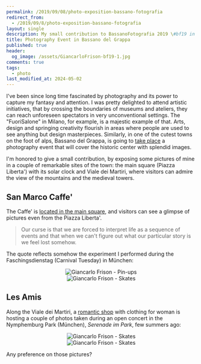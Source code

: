 ```yaml
---
permalink: /2019/09/08/photo-exposition-bassano-fotografia
redirect_from:
  - /2019/09/8/photo-exposition-bassano-fotografia
layout: single
description: My small contribution to BassanoFotografia 2019 \#bf19 in Caffe San Marco and Les Amis
title: Photography Event in Bassano del Grappa
published: true
header:
  og_image: /assets/GiancarloFrison-bf19-1.jpg
comments: true
tags:
  - photo
last_modified_at: 2024-05-02
---
```

I've been since long time fascinated by photography and its power to capture my fantasy and attention. I was pretty delighted
to attend artistic initiatives, that by crossing the boundaries of museums and ateliers, they can reach unforeseen spectators in very unconventional settings.
The "FuoriSalone" in Milano, for example, is a majestic example of that. Arts, design and springing creativity flourish in areas
where people are used to see anything but design masterpieces. Similarly, in one of the cutest towns on the foot of alps, Bassano del Grappa,
is going to [take place](http://www.bassanofotografia.it/) a photography event that will cover the historic center with splendid images.

I'm honored to give a small contribution, by exposing some pictures of mine in a couple of remarkable sites of the town: the main square (Piazza Liberta') with its solar clock
 and Viale dei Martiri, where visitors can admire the view of the mountains and the medieval towers.

## San Marco Caffe'
The Caffe' is [located in the main square](https://goo.gl/maps/fEBrUCyXhznyANbB6), and visitors can see a glimpse of pictures even from the Piazza Liberta'.
>Our curse is that we are forced to interpret life as a sequence of events and that when we can't figure out what our particular story is we feel lost somehow.

The quote reflects somehow the experiment I performed during the Faschingsdienstag (Carnival Tuesday) in München:
<center><img title="Giancarlo Frison - Pin-ups" src="{{ site.url }}/assets/marienplatz3.jpg"/></center>

<center><img title="Giancarlo Frison - Skates" src="{{ site.url }}/assets/skate.jpg"/></center>

## Les Amis
Along the Viale dei Martiri, a [romantic shop](https://goo.gl/maps/VuQTRVZxU3WmVoKUA) with clothing for woman is hosting a couple of photos taken during an open
concert in the Nymphemburg Park (München), _Serenade im Park_, few summers ago:
<center><img title="Giancarlo Frison - Skates" src="{{ site.url }}/assets/serenade-im-park1.jpg"/></center>
<center><img title="Giancarlo Frison - Skates" src="{{ site.url }}/assets/serenade-impark2.jpg"/></center>

Any preference on those pictures?